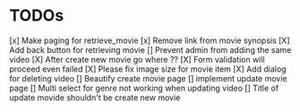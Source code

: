 # TODOs
[x] Make paging for retrieve_movie
[x] Remove link from movie synopsis
[X] Add back button for retrieving movie
[] Prevent admin from adding the same video
[X] After create new movie go where ??
[X] Form validation will proceed even failed
[X] Please fix image size for movie item
[X] Add dialog for deleting video
[] Beautify create movie page
[] implement update movie page
[] Multi select for genre not working when updating video
[] Title of update movide shouldn't be create new movie